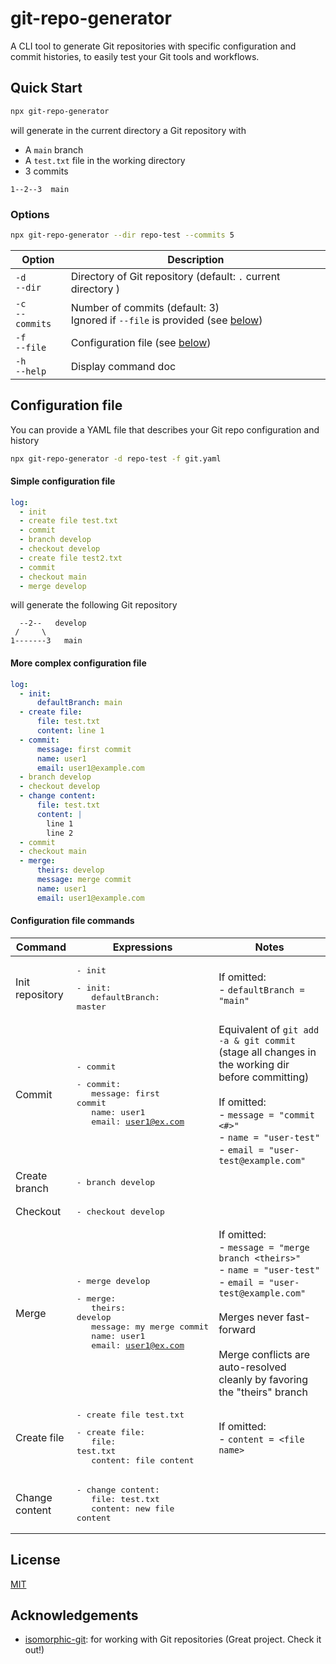 # git-repo-generator

A CLI tool to generate Git repositories with specific configuration and commit histories, to easily test your Git tools and workflows.

## Quick Start

```sh
npx git-repo-generator
```

will generate in the current directory a Git repository with

- A `main` branch
- A `test.txt` file in the working directory
- 3 commits

```
1--2--3  main
```

### Options

```sh
npx git-repo-generator --dir repo-test --commits 5
```

| Option                 | Description                                                                                             |
| ---------------------- | ------------------------------------------------------------------------------------------------------- |
| `-d` <br/> `--dir`     | Directory of Git repository (default: `.` current directory )                                           |
| `-c` <br/> `--commits` | Number of commits (default: 3) <br/> Ignored if `--file` is provided (see [below](#configuration-file)) |
| `-f` <br/> `--file`    | Configuration file (see [below](#configuration-file))                                                   |
| `-h` <br/> `--help`    | Display command doc                                                                                     |

## Configuration file

You can provide a YAML file that describes your Git repo configuration and history

```sh
npx git-repo-generator -d repo-test -f git.yaml
```

#### Simple configuration file

```yaml
log:
  - init
  - create file test.txt
  - commit
  - branch develop
  - checkout develop
  - create file test2.txt
  - commit
  - checkout main
  - merge develop
```

will generate the following Git repository

```
  --2--   develop
 /     \
1-------3   main
```

#### More complex configuration file

```yaml
log:
  - init:
      defaultBranch: main
  - create file:
      file: test.txt
      content: line 1
  - commit:
      message: first commit
      name: user1
      email: user1@example.com
  - branch develop
  - checkout develop
  - change content:
      file: test.txt
      content: |
        line 1
        line 2
  - commit
  - checkout main
  - merge:
      theirs: develop
      message: merge commit
      name: user1
      email: user1@example.com
```

#### Configuration file commands

| Command         | Expressions                                                                                                                                                                                                 | Notes                                                                                                                                                                                                                                          |
| --------------- | ----------------------------------------------------------------------------------------------------------------------------------------------------------------------------------------------------------- | ---------------------------------------------------------------------------------------------------------------------------------------------------------------------------------------------------------------------------------------------- |
| Init repository | <pre>- init</pre> <pre>- init:<br>&nbsp;&nbsp;&nbsp;defaultBranch: master</pre>                                                                                                                             | If omitted: <br> - `defaultBranch = "main"`                                                                                                                                                                                                    |
| Commit          | <pre>- commit</pre> <pre>- commit:<br>&nbsp;&nbsp;&nbsp;message: first commit<br>&nbsp;&nbsp;&nbsp;name: user1<br>&nbsp;&nbsp;&nbsp;email: user1@ex.com</pre>                                               | Equivalent of `git add -a & git commit` (stage all changes in the working dir before committing)<br><br> If omitted: <br> - `message = "commit <#>"` <br> - `name = "user-test"`<br> - `email = "user-test@example.com"`                       |
| Create branch   | <pre>- branch develop</pre>                                                                                                                                                                                 |
| Checkout        | <pre>- checkout develop</pre>                                                                                                                                                                               |
| Merge           | <pre>- merge develop</pre> <pre>- merge:<br>&nbsp;&nbsp;&nbsp;theirs: develop<br>&nbsp;&nbsp;&nbsp;message: my merge commit<br>&nbsp;&nbsp;&nbsp;name: user1<br>&nbsp;&nbsp;&nbsp;email: user1@ex.com</pre> | If omitted: <br> - `message = "merge branch <theirs>"` <br> - `name = "user-test"`<br> - `email = "user-test@example.com"`<br><br> Merges never fast-forward<br><br> Merge conflicts are auto-resolved cleanly by favoring the "theirs" branch |
| Create file     | <pre>- create file test.txt</pre> <pre>- create file:<br>&nbsp;&nbsp;&nbsp;file: test.txt<br>&nbsp;&nbsp;&nbsp;content: file content</pre>                                                                  | If omitted: <br> - `content = <file name>`                                                                                                                                                                                                     |
| Change content  | <pre>- change content:<br>&nbsp;&nbsp;&nbsp;file: test.txt<br>&nbsp;&nbsp;&nbsp;content: new file content</pre>                                                                                             |                                                                                                                                                                                                                                                |

## License

[MIT](https://github.com/hhourani27/git-repo-generator/blob/main/LICENSE)

## Acknowledgements

- [isomorphic-git](https://github.com/isomorphic-git/isomorphic-git): for working with Git repositories (Great project. Check it out!)

